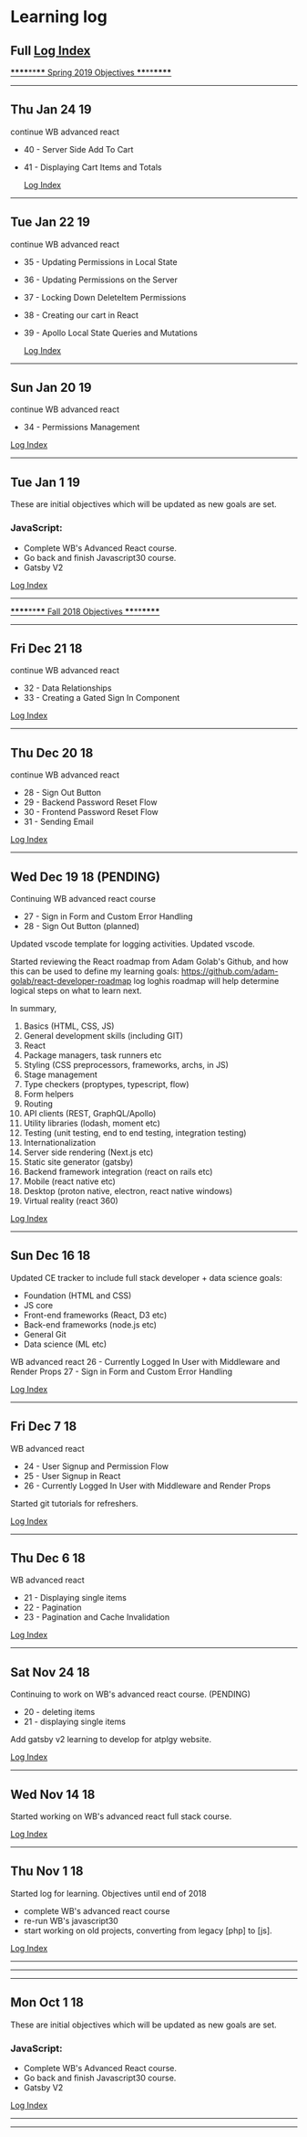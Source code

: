 # Learning log

## Full [Log Index]

[**\*\*\*\***\*\***\*\*** Spring 2019 Objectives **\*\***\*\***\*\*\*\***](https://github.com/perkarlsson/CE/blob/master/log.md#tue-jan-1-19)

---

## Thu Jan 24 19

continue WB advanced react

- 40 - Server Side Add To Cart
- 41 - Displaying Cart Items and Totals

  [Log Index]

---

## Tue Jan 22 19

continue WB advanced react

- 35 - Updating Permissions in Local State
- 36 - Updating Permissions on the Server
- 37 - Locking Down DeleteItem Permissions
- 38 - Creating our cart in React
- 39 - Apollo Local State Queries and Mutations

  [Log Index]

---

## Sun Jan 20 19

continue WB advanced react

- 34 - Permissions Management

[Log Index]

---

## Tue Jan 1 19

These are initial objectives which will be updated as new goals are set.

### JavaScript:

- Complete WB's Advanced React course.
- Go back and finish Javascript30 course.
- Gatsby V2

[Log Index]

---

[**\*\*\*\***\*\***\*\*** Fall 2018 Objectives **\*\***\*\***\*\*\*\***](https://github.com/perkarlsson/CE/blob/master/log.md#mon-oct-1-18)

---

## Fri Dec 21 18

continue WB advanced react

- 32 - Data Relationships
- 33 - Creating a Gated Sign In Component

[Log Index]

---

## Thu Dec 20 18

continue WB advanced react

- 28 - Sign Out Button
- 29 - Backend Password Reset Flow
- 30 - Frontend Password Reset Flow
- 31 - Sending Email

[Log Index]

---

## Wed Dec 19 18 (PENDING)

Continuing WB advanced react course

- 27 - Sign in Form and Custom Error Handling
- 28 - Sign Out Button (planned)

Updated vscode template for logging activities. Updated vscode.

Started reviewing the React roadmap from Adam Golab's Github, and how this can be used to define my learning goals:
https://github.com/adam-golab/react-developer-roadmap
log
loghis roadmap will help determine logical steps on what to learn next.

In summary,

1. Basics (HTML, CSS, JS)
2. General development skills (including GIT)
3. React
4. Package managers, task runners etc
5. Styling (CSS preprocessors, frameworks, archs, in JS)
6. Stage management
7. Type checkers (proptypes, typescript, flow)
8. Form helpers
9. Routing
10. API clients (REST, GraphQL/Apollo)
11. Utility libraries (lodash, moment etc)
12. Testing (unit testing, end to end testing, integration testing)
13. Internationalization
14. Server side rendering (Next.js etc)
15. Static site generator (gatsby)
16. Backend framework integration (react on rails etc)
17. Mobile (react native etc)
18. Desktop (proton native, electron, react native windows)
19. Virtual reality (react 360)

[Log Index]

---

## Sun Dec 16 18

Updated CE tracker to include full stack developer + data science goals:

- Foundation (HTML and CSS)
- JS core
- Front-end frameworks (React, D3 etc)
- Back-end frameworks (node.js etc)
- General Git
- Data science (ML etc)

WB advanced react
26 - Currently Logged In User with Middleware and Render Props
27 - Sign in Form and Custom Error Handling

[Log Index]

---

## Fri Dec 7 18

WB advanced react

- 24 - User Signup and Permission Flow
- 25 - User Signup in React
- 26 - Currently Logged In User with Middleware and Render Props

Started git tutorials for refreshers.

[Log Index]

---

## Thu Dec 6 18

WB advanced react

- 21 - Displaying single items
- 22 - Pagination
- 23 - Pagination and Cache Invalidation

[Log Index]

---

## Sat Nov 24 18

Continuing to work on WB's advanced react course. (PENDING)

- 20 - deleting items
- 21 - displaying single items

Add gatsby v2 learning to develop for atplgy website.

[Log Index]

---

## Wed Nov 14 18

Started working on WB's advanced react full stack course.

[Log Index]

---

## Thu Nov 1 18

Started log for learning. Objectives until end of 2018

- complete WB's advanced react course
- re-run WB's javascript30
- start working on old projects, converting from legacy [php] to [js].

[Log Index]

---

[log index]: https://github.com/perkarlsson/CE/blob/master/log-index.md#log-index

---

---

## Mon Oct 1 18

These are initial objectives which will be updated as new goals are set.

### JavaScript:

- Complete WB's Advanced React course.
- Go back and finish Javascript30 course.
- Gatsby V2

[Log Index]

---

---
